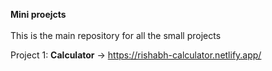 <b>Mini proejcts</b><br><br>
This is the main repository for all the small projects 

Project 1: <b>Calculator</b> -> https://rishabh-calculator.netlify.app/
